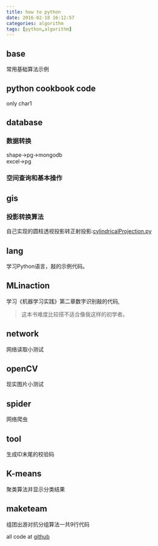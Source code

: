 ```yaml
---
title: how to python
date: 2016-02-18 16:12:57
categories: algorithm
tags: [python,algorithm]
---
```


## base  
常用基础算法示例

## python cookbook code
only char1

## database

### 数据转换  
shape->pg->mongodb  
excel->pg

### 空间查询和基本操作

## gis
### 投影转换算法  
自己实现的圆柱透视投影转正射投影:[cylindricalProjection.py](https://github.com/bblu/algopython/blob/master/gis/cylindricalProjection.py)

## lang
学习Python语言，敲的示例代码。

## MLinaction
学习《机器学习实践》第二章数字识别敲的代码,
> 这本书难度比较搭不适合像我这样的初学者。

## network
网络读取小测试

## openCV
现实图片小测试

## spider
网络爬虫

## tool
生成ID末尾的校验码

## K-means
聚类算法并显示分类结果

## maketeam
组团出游对抗分组算法一共9行代码

all code at [github](https://github.com/bblu/algopython)
